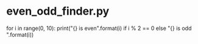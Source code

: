 # even_odd_finder.py
for i in range(0, 10):
  print("{} is even".format(i) if i % 2 == 0 else "{} is odd ".format(i))
  
